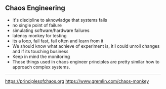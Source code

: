 ## Chaos Engineering
* It's discipline to aknowladge that systems fails
* no single point of failure
* simulating software/hardware failures
* latency monkey for testing
* its a loop, fail fast, fail often and learn from it
* We should know what achieve of experiment is, it I could unroll changes and if its touching business
* Keep in mind the monitoring
* Those things used in chaos engineer principles are pretty similar how to approach complex systems.



---

https://principlesofchaos.org
https://www.gremlin.com/chaos-monkey

